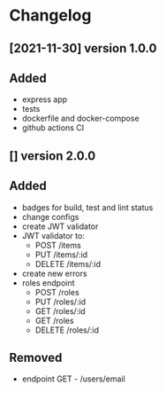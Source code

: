# Changelog

## [2021-11-30] version 1.0.0

## Added

- express app
- tests
- dockerfile and docker-compose
- github actions CI

## [] version 2.0.0

## Added

- badges for build, test and lint status
- change configs
- create JWT validator
- JWT validator to:
  - POST /items
  - PUT /items/:id
  - DELETE /items/:id
- create new errors
- roles endpoint
  - POST /roles
  - PUT /roles/:id
  - GET /roles/:id
  - GET /roles
  - DELETE /roles/:id

## Removed

- endpoint GET - /users/email
